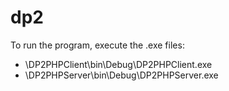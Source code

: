 # dp2
To run the program, execute the .exe files:
 - \DP2PHPClient\bin\Debug\DP2PHPClient.exe
 - \DP2PHPServer\bin\Debug\DP2PHPServer.exe
